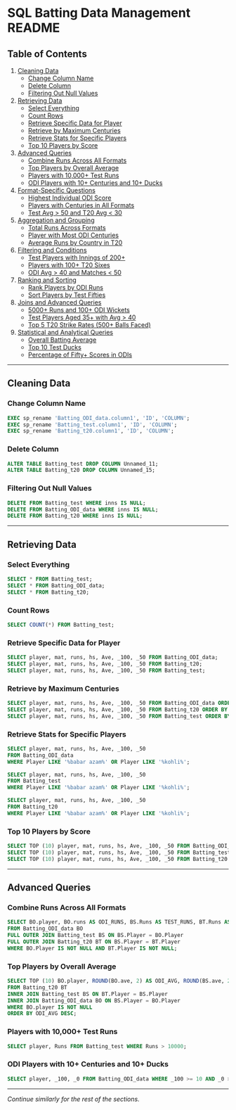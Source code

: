 # SQL Batting Data Management README

## Table of Contents
1. [Cleaning Data](#cleaning-data)
   - [Change Column Name](#change-column-name)
   - [Delete Column](#delete-column)
   - [Filtering Out Null Values](#filtering-out-null-values)
2. [Retrieving Data](#retrieving-data)
   - [Select Everything](#select-everything)
   - [Count Rows](#count-rows)
   - [Retrieve Specific Data for Player](#retrieve-specific-data-for-player)
   - [Retrieve by Maximum Centuries](#retrieve-by-maximum-centuries)
   - [Retrieve Stats for Specific Players](#retrieve-stats-for-specific-players)
   - [Top 10 Players by Score](#top-10-players-by-score)
3. [Advanced Queries](#advanced-queries)
   - [Combine Runs Across All Formats](#combine-runs-across-all-formats)
   - [Top Players by Overall Average](#top-players-by-overall-average)
   - [Players with 10,000+ Test Runs](#players-with-10000-test-runs)
   - [ODI Players with 10+ Centuries and 10+ Ducks](#odi-players-with-10-centuries-and-10-ducks)
4. [Format-Specific Questions](#format-specific-questions)
   - [Highest Individual ODI Score](#highest-individual-odi-score)
   - [Players with Centuries in All Formats](#players-with-centuries-in-all-formats)
   - [Test Avg > 50 and T20 Avg < 30](#test-avg-50-and-t20-avg-30)
5. [Aggregation and Grouping](#aggregation-and-grouping)
   - [Total Runs Across Formats](#total-runs-across-formats)
   - [Player with Most ODI Centuries](#player-with-most-odi-centuries)
   - [Average Runs by Country in T20](#average-runs-by-country-in-t20)
6. [Filtering and Conditions](#filtering-and-conditions)
   - [Test Players with Innings of 200+](#test-players-with-innings-of-200)
   - [Players with 100+ T20 Sixes](#players-with-100-t20-sixes)
   - [ODI Avg > 40 and Matches < 50](#odi-avg-40-and-matches-50)
7. [Ranking and Sorting](#ranking-and-sorting)
   - [Rank Players by ODI Runs](#rank-players-by-odi-runs)
   - [Sort Players by Test Fifties](#sort-players-by-test-fifties)
8. [Joins and Advanced Queries](#joins-and-advanced-queries)
   - [5000+ Runs and 100+ ODI Wickets](#5000-runs-and-100-odi-wickets)
   - [Test Players Aged 35+ with Avg > 40](#test-players-aged-35-with-avg-40)
   - [Top 5 T20 Strike Rates (500+ Balls Faced)](#top-5-t20-strike-rates-500-balls-faced)
9. [Statistical and Analytical Queries](#statistical-and-analytical-queries)
   - [Overall Batting Average](#overall-batting-average)
   - [Top 10 Test Ducks](#top-10-test-ducks)
   - [Percentage of Fifty+ Scores in ODIs](#percentage-of-fifty-scores-in-odis)

---

## Cleaning Data

### Change Column Name
```sql
EXEC sp_rename 'Batting_ODI_data.column1', 'ID', 'COLUMN';
EXEC sp_rename 'Batting_test.column1', 'ID', 'COLUMN';
EXEC sp_rename 'Batting_t20.column1', 'ID', 'COLUMN';
```

### Delete Column
```sql
ALTER TABLE Batting_test DROP COLUMN Unnamed_11;
ALTER TABLE Batting_t20 DROP COLUMN Unnamed_15;
```

### Filtering Out Null Values
```sql
DELETE FROM Batting_test WHERE inns IS NULL;
DELETE FROM Batting_ODI_data WHERE inns IS NULL;
DELETE FROM Batting_t20 WHERE inns IS NULL;
```

---

## Retrieving Data

### Select Everything
```sql
SELECT * FROM Batting_test;
SELECT * FROM Batting_ODI_data;
SELECT * FROM Batting_t20;
```

### Count Rows
```sql
SELECT COUNT(*) FROM Batting_test;
```

### Retrieve Specific Data for Player
```sql
SELECT player, mat, runs, hs, Ave, _100, _50 FROM Batting_ODI_data;
SELECT player, mat, runs, hs, Ave, _100, _50 FROM Batting_t20;
SELECT player, mat, runs, hs, Ave, _100, _50 FROM Batting_test;
```

### Retrieve by Maximum Centuries
```sql
SELECT player, mat, runs, hs, Ave, _100, _50 FROM Batting_ODI_data ORDER BY _100 DESC;
SELECT player, mat, runs, hs, Ave, _100, _50 FROM Batting_t20 ORDER BY _100 DESC;
SELECT player, mat, runs, hs, Ave, _100, _50 FROM Batting_test ORDER BY _100 DESC;
```

### Retrieve Stats for Specific Players
```sql
SELECT player, mat, runs, hs, Ave, _100, _50
FROM Batting_ODI_data
WHERE Player LIKE '%babar azam%' OR Player LIKE '%kohli%';

SELECT player, mat, runs, hs, Ave, _100, _50
FROM Batting_test
WHERE Player LIKE '%babar azam%' OR Player LIKE '%kohli%';

SELECT player, mat, runs, hs, Ave, _100, _50
FROM Batting_t20
WHERE Player LIKE '%babar azam%' OR Player LIKE '%kohli%';
```

### Top 10 Players by Score
```sql
SELECT TOP (10) player, mat, runs, hs, Ave, _100, _50 FROM Batting_ODI_data ORDER BY Runs DESC;
SELECT TOP (10) player, mat, runs, hs, Ave, _100, _50 FROM Batting_test ORDER BY Runs DESC;
SELECT TOP (10) player, mat, runs, hs, Ave, _100, _50 FROM Batting_t20 ORDER BY Runs DESC;
```

---

## Advanced Queries

### Combine Runs Across All Formats
```sql
SELECT BO.player, BO.runs AS ODI_RUNS, BS.Runs AS TEST_RUNS, BT.Runs AS T20_RUNS
FROM Batting_ODI_data BO
FULL OUTER JOIN Batting_test BS ON BS.Player = BO.Player
FULL OUTER JOIN Batting_t20 BT ON BS.Player = BT.Player
WHERE BO.Player IS NOT NULL AND BT.Player IS NOT NULL;
```

### Top Players by Overall Average
```sql
SELECT TOP (10) BO.player, ROUND(BO.ave, 2) AS ODI_AVG, ROUND(BS.ave, 2) AS TEST_AVG, ROUND(BT.Ave, 2) AS T20_AVG
FROM Batting_t20 BT
INNER JOIN Batting_test BS ON BT.Player = BS.Player
INNER JOIN Batting_ODI_data BO ON BS.Player = BO.Player
WHERE BO.player IS NOT NULL
ORDER BY ODI_AVG DESC;
```

### Players with 10,000+ Test Runs
```sql
SELECT player, Runs FROM Batting_test WHERE Runs > 10000;
```

### ODI Players with 10+ Centuries and 10+ Ducks
```sql
SELECT player, _100, _0 FROM Batting_ODI_data WHERE _100 >= 10 AND _0 > 10;
```

---

_Continue similarly for the rest of the sections._
```
